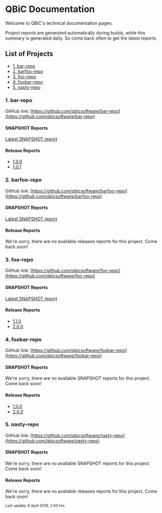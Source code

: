 # QBiC Documentation
Welcome to QBiC's technical documentation pages. 

Project reports are generated automatically during builds, while this summary is generated daily. So come back often to get the latest reports. 

## List of Projects

  - [1. bar-repo](#1-bar-repo)
  - [2. barfoo-repo](#2-barfoo-repo)
  - [3. foo-repo](#3-foo-repo)
  - [4. foobar-repo](#4-foobar-repo)
  - [5. nasty-repo](#5-nasty-repo)


### 1. bar-repo
GitHub link: [https://github.com/qbicsoftware/bar-repo](https://github.com/qbicsoftware/bar-repo)


#### SNAPSHOT Reports
[Latest SNAPSHOT report](foo)


#### Release Reports
  - [1.0.0](foobar)
  - [1.0.1](foobar)


### 2. barfoo-repo
GitHub link: [https://github.com/qbicsoftware/barfoo-repo](https://github.com/qbicsoftware/barfoo-repo)


#### SNAPSHOT Reports
[Latest SNAPSHOT report](foobar)


#### Release Reports
We're sorry, there are no available releases reports for this project. Come back soon!


### 3. foo-repo
GitHub link: [https://github.com/qbicsoftware/foo-repo](https://github.com/qbicsoftware/foo-repo)


#### SNAPSHOT Reports
[Latest SNAPSHOT report](foo)


#### Release Reports
  - [1.1.0](foobar)
  - [2.0.0](foobar)


### 4. foobar-repo
GitHub link: [https://github.com/qbicsoftware/foobar-repo](https://github.com/qbicsoftware/foobar-repo)


#### SNAPSHOT Reports
We're sorry, there are no available SNAPSHOT reports for this project. Come back soon!


#### Release Reports
  - [1.0.0](foobar)
  - [2.0.0](foobar)


### 5. nasty-repo
GitHub link: [https://github.com/qbicsoftware/nasty-repo](https://github.com/qbicsoftware/nasty-repo)


#### SNAPSHOT Reports
We're sorry, there are no available SNAPSHOT reports for this project. Come back soon!


#### Release Reports
We're sorry, there are no available releases reports for this project. Come back soon!





<sub>Last update: 6 April 2019, 2:00 hrs.</sub>
